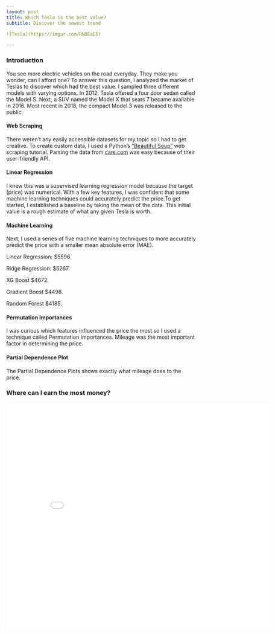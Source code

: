 ```yaml
---
layout: post
title: Which Tesla is the best value?
subtitle: Discover the newest trend 

![Tesla](https://imgur.com/RNOEaE5)

---
```

### Introduction

You see more electric vehicles on the road everyday. They make you wonder, can I afford one? To answer this question, I analyzed the market of Teslas to discover which had the best value. I sampled three different models with varying options. In 2012, Tesla offered a four door sedan called the Model S. Next, a SUV named the Model X that seats 7 became available in 2016. Most recent in 2018, the compact Model 3 was released to the public.

#### Web Scraping
There weren’t any easily accessible datasets for my topic so I had to get creative. To create custom data, I used a Python’s [“Beautiful Soup”](https://www.youtube.com/watch?v=ng2o98k983k&t=2467s) web scraping tutorial. Parsing the data from [cars.com](https://www.cars.com/for-sale/searchresults.action/?mdId=21655&mkId=28263&page=1&perPage=100&searchSource=PAGINATION&sort=relevance&stkTypId=28881&zc=99019) was easy because of their user-friendly API.

#### Linear Regression
I knew this was a supervised learning regression model because the target (price) was numerical. With a few key features, I was confident that some machine learning techniques could accurately predict the price.To get started, I established a baseline by taking the mean of the data. This initial value is a rough estimate of what any given Tesla is worth. 

#### Machine Learning

Next, I used a series of five machine learning techniques to more accurately predict the price with a smaller mean absolute error (MAE).

Linear Regression: $5596. 

Ridge Regression: $5267.

XG Boost $4672.

Gradient Boost $4498.

Random Forest $4185.

#### Permutation Importances

I was curious which features influenced the price the most so I used a technique called Permutation Importances. Mileage was the most important factor in determining the price. 

#### Partial Dependence Plot

The Partial Dependence Plots shows exactly what mileage does to the price. 

### Where can I earn the most money?

<iframe width="700" height="600" frameborder="0" scrolling="no" src="//plotly.com/~egrinalds/1.embed"></iframe>
